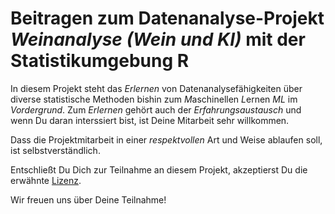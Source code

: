 # Beitragen zum Datenanalyse-Projekt *Weinanalyse (Wein und KI)* mit der Statistikumgebung R

In diesem Projekt steht das *Erlernen* von Datenanalysefähigkeiten über diverse statistische Methoden bishin zum *M*aschinellen *L*ernen *ML* im *Vordergrund*.
Zum *Erlernen* gehört auch der *Erfahrungsaustausch* und wenn Du daran interssiert bist, ist Deine Mitarbeit sehr willkommen.

Dass die Projektmitarbeit in einer *respektvollen* Art und Weise ablaufen soll, ist selbstverständlich.

Entschließt Du Dich zur Teilnahme an diesem Projekt, akzeptierst Du die erwähnte [Lizenz](https://github.com/SuprenumDE/weinanalyse/blob/main/LICENSE). 

Wir freuen uns über Deine Teilnahme!
